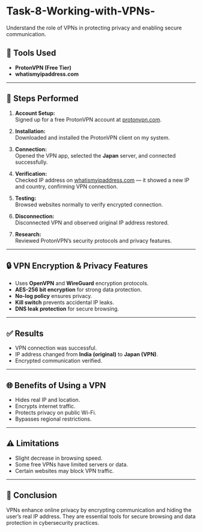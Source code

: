 # Task-8-Working-with-VPNs-
Understand the role of VPNs in protecting privacy and enabling secure communication.

## 🧰 Tools Used
- **ProtonVPN (Free Tier)**
- **whatismyipaddress.com**

---

## 🧩 Steps Performed

1. **Account Setup:**  
   Signed up for a free ProtonVPN account at [protonvpn.com](https://protonvpn.com).

2. **Installation:**  
   Downloaded and installed the ProtonVPN client on my system.

3. **Connection:**  
   Opened the VPN app, selected the **Japan** server, and connected successfully.

4. **Verification:**  
   Checked IP address on [whatismyipaddress.com](https://whatismyipaddress.com) — it showed a new IP and country, confirming VPN connection.

5. **Testing:**  
   Browsed websites normally to verify encrypted connection.

6. **Disconnection:**  
   Disconnected VPN and observed original IP address restored.

7. **Research:**  
   Reviewed ProtonVPN’s security protocols and privacy features.


---

## 🔒 VPN Encryption & Privacy Features
- Uses **OpenVPN** and **WireGuard** encryption protocols.  
- **AES-256 bit encryption** for strong data protection.  
- **No-log policy** ensures privacy.  
- **Kill switch** prevents accidental IP leaks.  
- **DNS leak protection** for secure browsing.

---

## ✅ Results
- VPN connection was successful.  
- IP address changed from **India (original)** to **Japan (VPN)**.  
- Encrypted communication verified.  

---

## 🌐 Benefits of Using a VPN
- Hides real IP and location.  
- Encrypts internet traffic.  
- Protects privacy on public Wi-Fi.  
- Bypasses regional restrictions.

---

## ⚠️ Limitations
- Slight decrease in browsing speed.  
- Some free VPNs have limited servers or data.  
- Certain websites may block VPN traffic.

---

## 🏁 Conclusion
VPNs enhance online privacy by encrypting communication and hiding the user’s real IP address. They are essential tools for secure browsing and data protection in cybersecurity practices.

